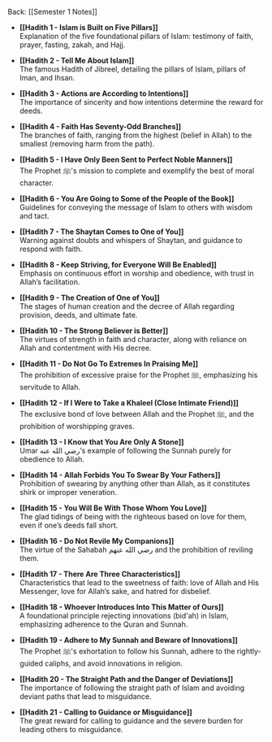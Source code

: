 Back: [[Semester 1 Notes]]

- **[[Hadith 1 - Islam is Built on Five Pillars]]**  
    Explanation of the five foundational pillars of Islam: testimony of faith, prayer, fasting, zakah, and Hajj.
    
- **[[Hadith 2 - Tell Me About Islam]]**  
    The famous Hadith of Jibreel, detailing the pillars of Islam, pillars of Iman, and Ihsan.
    
- **[[Hadith 3 - Actions are According to Intentions]]**  
    The importance of sincerity and how intentions determine the reward for deeds.
    
- **[[Hadith 4 - Faith Has Seventy-Odd Branches]]**  
    The branches of faith, ranging from the highest (belief in Allah) to the smallest (removing harm from the path).
    
- **[[Hadith 5 - I Have Only Been Sent to Perfect Noble Manners]]**  
    The Prophet ﷺ's mission to complete and exemplify the best of moral character.
    
- **[[Hadith 6 - You Are Going to Some of the People of the Book]]**  
    Guidelines for conveying the message of Islam to others with wisdom and tact.
    
- **[[Hadith 7 - The Shaytan Comes to One of You]]**  
    Warning against doubts and whispers of Shaytan, and guidance to respond with faith.
    
- **[[Hadith 8 - Keep Striving, for Everyone Will Be Enabled]]**  
    Emphasis on continuous effort in worship and obedience, with trust in Allah’s facilitation.
    
- **[[Hadith 9 - The Creation of One of You]]**  
    The stages of human creation and the decree of Allah regarding provision, deeds, and ultimate fate.
    
- **[[Hadith 10 - The Strong Believer is Better]]**  
    The virtues of strength in faith and character, along with reliance on Allah and contentment with His decree.
    
- **[[Hadith 11 - Do Not Go To Extremes In Praising Me]]**  
    The prohibition of excessive praise for the Prophet ﷺ, emphasizing his servitude to Allah.
    
- **[[Hadith 12 - If I Were to Take a Khaleel (Close Intimate Friend)]]**  
    The exclusive bond of love between Allah and the Prophet ﷺ, and the prohibition of worshipping graves.
    
- **[[Hadith 13 - I Know that You Are Only A Stone]]**  
    Umar رضي الله عنه’s example of following the Sunnah purely for obedience to Allah.
    
- **[[Hadith 14 - Allah Forbids You To Swear By Your Fathers]]**  
    Prohibition of swearing by anything other than Allah, as it constitutes shirk or improper veneration.
    
- **[[Hadith 15 - You Will Be With Those Whom You Love]]**  
    The glad tidings of being with the righteous based on love for them, even if one’s deeds fall short.
    
- **[[Hadith 16 - Do Not Revile My Companions]]**  
    The virtue of the Sahabah رضي الله عنهم and the prohibition of reviling them.
    
- **[[Hadith 17 - There Are Three Characteristics]]**  
    Characteristics that lead to the sweetness of faith: love of Allah and His Messenger, love for Allah’s sake, and hatred for disbelief.
    
- **[[Hadith 18 - Whoever Introduces Into This Matter of Ours]]**  
    A foundational principle rejecting innovations (bid'ah) in Islam, emphasizing adherence to the Quran and Sunnah.
    
- **[[Hadith 19 - Adhere to My Sunnah and Beware of Innovations]]**  
    The Prophet ﷺ's exhortation to follow his Sunnah, adhere to the rightly-guided caliphs, and avoid innovations in religion.
    
- **[[Hadith 20 - The Straight Path and the Danger of Deviations]]**  
    The importance of following the straight path of Islam and avoiding deviant paths that lead to misguidance.
    
- **[[Hadith 21 - Calling to Guidance or Misguidance]]**  
    The great reward for calling to guidance and the severe burden for leading others to misguidance.
    